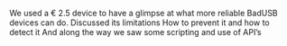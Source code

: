 We used a € 2.5 device to have a glimpse at what more reliable BadUSB devices can do.
Discussed its limitations
How to prevent it and how to detect it
And along the way we saw some scripting and use of API’s

